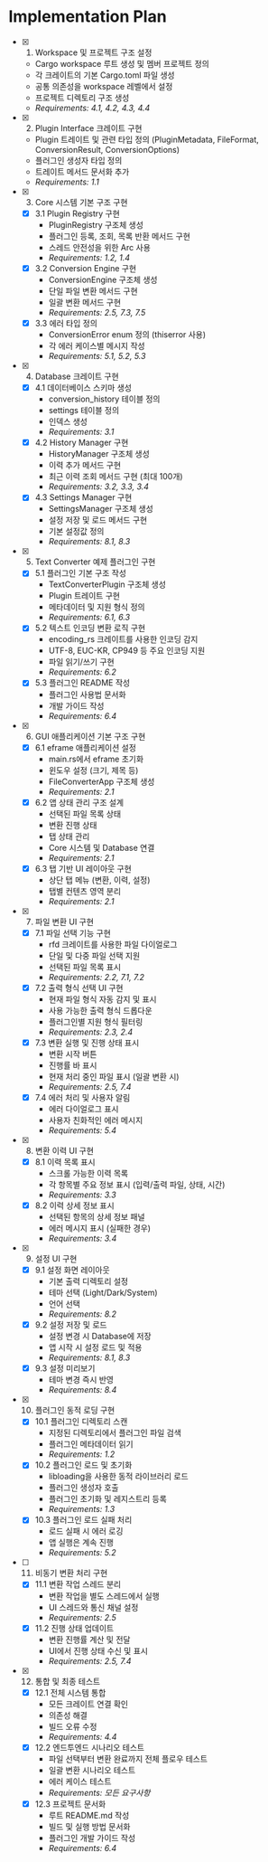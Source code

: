 # Implementation Plan

- [x] 1. Workspace 및 프로젝트 구조 설정
  - Cargo workspace 루트 생성 및 멤버 프로젝트 정의
  - 각 크레이트의 기본 Cargo.toml 파일 생성
  - 공통 의존성을 workspace 레벨에서 설정
  - 프로젝트 디렉토리 구조 생성
  - _Requirements: 4.1, 4.2, 4.3, 4.4_

- [x] 2. Plugin Interface 크레이트 구현
  - Plugin 트레이트 및 관련 타입 정의 (PluginMetadata, FileFormat, ConversionResult, ConversionOptions)
  - 플러그인 생성자 타입 정의
  - 트레이트 메서드 문서화 추가
  - _Requirements: 1.1_

- [x] 3. Core 시스템 기본 구조 구현
  - [x] 3.1 Plugin Registry 구현
    - PluginRegistry 구조체 생성
    - 플러그인 등록, 조회, 목록 반환 메서드 구현
    - 스레드 안전성을 위한 Arc<RwLock> 사용
    - _Requirements: 1.2, 1.4_
  - [x] 3.2 Conversion Engine 구현
    - ConversionEngine 구조체 생성
    - 단일 파일 변환 메서드 구현
    - 일괄 변환 메서드 구현
    - _Requirements: 2.5, 7.3, 7.5_
  - [x] 3.3 에러 타입 정의
    - ConversionError enum 정의 (thiserror 사용)
    - 각 에러 케이스별 메시지 작성
    - _Requirements: 5.1, 5.2, 5.3_

- [x] 4. Database 크레이트 구현
  - [x] 4.1 데이터베이스 스키마 생성
    - conversion_history 테이블 정의
    - settings 테이블 정의
    - 인덱스 생성
    - _Requirements: 3.1_
  - [x] 4.2 History Manager 구현
    - HistoryManager 구조체 생성
    - 이력 추가 메서드 구현
    - 최근 이력 조회 메서드 구현 (최대 100개)
    - _Requirements: 3.2, 3.3, 3.4_
  - [x] 4.3 Settings Manager 구현
    - SettingsManager 구조체 생성
    - 설정 저장 및 로드 메서드 구현
    - 기본 설정값 정의
    - _Requirements: 8.1, 8.3_

- [x] 5. Text Converter 예제 플러그인 구현
  - [x] 5.1 플러그인 기본 구조 작성
    - TextConverterPlugin 구조체 생성
    - Plugin 트레이트 구현
    - 메타데이터 및 지원 형식 정의
    - _Requirements: 6.1, 6.3_
  - [x] 5.2 텍스트 인코딩 변환 로직 구현
    - encoding_rs 크레이트를 사용한 인코딩 감지
    - UTF-8, EUC-KR, CP949 등 주요 인코딩 지원
    - 파일 읽기/쓰기 구현
    - _Requirements: 6.2_
  - [x] 5.3 플러그인 README 작성
    - 플러그인 사용법 문서화
    - 개발 가이드 작성
    - _Requirements: 6.4_

- [x] 6. GUI 애플리케이션 기본 구조 구현
  - [x] 6.1 eframe 애플리케이션 설정
    - main.rs에서 eframe 초기화
    - 윈도우 설정 (크기, 제목 등)
    - FileConverterApp 구조체 생성
    - _Requirements: 2.1_
  - [x] 6.2 앱 상태 관리 구조 설계
    - 선택된 파일 목록 상태
    - 변환 진행 상태
    - 탭 상태 관리
    - Core 시스템 및 Database 연결
    - _Requirements: 2.1_
  - [x] 6.3 탭 기반 UI 레이아웃 구현
    - 상단 탭 메뉴 (변환, 이력, 설정)
    - 탭별 컨텐츠 영역 분리
    - _Requirements: 2.1_

- [x] 7. 파일 변환 UI 구현
  - [x] 7.1 파일 선택 기능 구현
    - rfd 크레이트를 사용한 파일 다이얼로그
    - 단일 및 다중 파일 선택 지원
    - 선택된 파일 목록 표시
    - _Requirements: 2.2, 7.1, 7.2_
  - [x] 7.2 출력 형식 선택 UI 구현
    - 현재 파일 형식 자동 감지 및 표시
    - 사용 가능한 출력 형식 드롭다운
    - 플러그인별 지원 형식 필터링
    - _Requirements: 2.3, 2.4_
  - [x] 7.3 변환 실행 및 진행 상태 표시
    - 변환 시작 버튼
    - 진행률 바 표시
    - 현재 처리 중인 파일 표시 (일괄 변환 시)
    - _Requirements: 2.5, 7.4_
  - [x] 7.4 에러 처리 및 사용자 알림
    - 에러 다이얼로그 표시
    - 사용자 친화적인 에러 메시지
    - _Requirements: 5.4_

- [x] 8. 변환 이력 UI 구현
  - [x] 8.1 이력 목록 표시
    - 스크롤 가능한 이력 목록
    - 각 항목별 주요 정보 표시 (입력/출력 파일, 상태, 시간)
    - _Requirements: 3.3_
  - [x] 8.2 이력 상세 정보 표시
    - 선택된 항목의 상세 정보 패널
    - 에러 메시지 표시 (실패한 경우)
    - _Requirements: 3.4_

- [x] 9. 설정 UI 구현
  - [x] 9.1 설정 화면 레이아웃
    - 기본 출력 디렉토리 설정
    - 테마 선택 (Light/Dark/System)
    - 언어 선택
    - _Requirements: 8.2_
  - [x] 9.2 설정 저장 및 로드
    - 설정 변경 시 Database에 저장
    - 앱 시작 시 설정 로드 및 적용
    - _Requirements: 8.1, 8.3_
  - [x] 9.3 설정 미리보기
    - 테마 변경 즉시 반영
    - _Requirements: 8.4_

- [x] 10. 플러그인 동적 로딩 구현
  - [x] 10.1 플러그인 디렉토리 스캔
    - 지정된 디렉토리에서 플러그인 파일 검색
    - 플러그인 메타데이터 읽기
    - _Requirements: 1.2_
  - [x] 10.2 플러그인 로드 및 초기화
    - libloading을 사용한 동적 라이브러리 로드
    - 플러그인 생성자 호출
    - 플러그인 초기화 및 레지스트리 등록
    - _Requirements: 1.3_
  - [x] 10.3 플러그인 로드 실패 처리
    - 로드 실패 시 에러 로깅
    - 앱 실행은 계속 진행
    - _Requirements: 5.2_

- [ ] 11. 비동기 변환 처리 구현
  - [x] 11.1 변환 작업 스레드 분리
    - 변환 작업을 별도 스레드에서 실행
    - UI 스레드와 통신 채널 설정
    - _Requirements: 2.5_
  - [x] 11.2 진행 상태 업데이트
    - 변환 진행률 계산 및 전달
    - UI에서 진행 상태 수신 및 표시
    - _Requirements: 2.5, 7.4_

- [x] 12. 통합 및 최종 테스트
  - [x] 12.1 전체 시스템 통합
    - 모든 크레이트 연결 확인
    - 의존성 해결
    - 빌드 오류 수정
    - _Requirements: 4.4_
  - [x] 12.2 엔드투엔드 시나리오 테스트
    - 파일 선택부터 변환 완료까지 전체 플로우 테스트
    - 일괄 변환 시나리오 테스트
    - 에러 케이스 테스트
    - _Requirements: 모든 요구사항_
  - [x] 12.3 프로젝트 문서화
    - 루트 README.md 작성
    - 빌드 및 실행 방법 문서화
    - 플러그인 개발 가이드 작성
    - _Requirements: 6.4_

